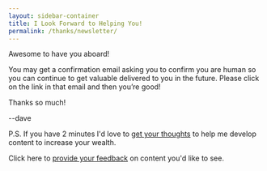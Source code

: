 ```yaml
---
layout: sidebar-container
title: I Look Forward to Helping You!
permalink: /thanks/newsletter/
---
```

Awesome to have you aboard!

You may get a confirmation email asking you to confirm you are human so you can continue to get valuable delivered to you in the future. Please click on the link in that email and then you’re good!

Thanks so much!

--dave

P.S. If you have 2 minutes I'd love to [get your thoughts](https://docs.google.com/forms/d/1bjxBKwkbEDYjZ0xlzB1Ls_jR24ee0sKs0pqiVOW_GeA/viewform?usp=send_form) to help me develop content to increase your wealth.

Click here to [provide your feedback](https://docs.google.com/forms/d/1bjxBKwkbEDYjZ0xlzB1Ls_jR24ee0sKs0pqiVOW_GeA/viewform?usp=send_form) on content you'd like to see.